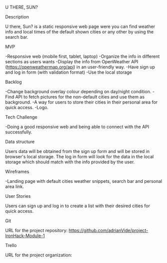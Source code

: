 U THERE, SUN?

Description

U there, Sun? is a static responsive web page were you can find weather info and local times of the default shown cities or any other by using the search bar.

MVP

-Responsive web (mobile first, tablet, laptop)
-Organize the info in different sections as users wants
-Display the info from OpenWeather API (https://openweathermap.org/api) in an user-friendly way.
-Have sign up and log in form (with validation format)
-Use the local storage

Backlog

-Change background overlay colour depending on day/night condition.
-Find API to fetch pictures for the non-default cities and use them as background.
-A way for users to store their cities in their personal area for quick access.
-Logo.


Tech Challenge

-Doing a good responsive web and being able to connect with the API successfully.

Data structure

Users data will be obtained from the sign up form and will be stored in browser's local storage. The log in form will look for the data in the local storage which should match with the info provided by the user.

Wireframes

-Landing page with default cities weather snippets, search bar and personal area link.

User Stories

Users can sign up and log in to create a list with their desired cities for quick access.

Git

URL for the project repository: https://github.com/adrianVide/project-IronHack-Module-1

Trello

URL for the project organization: 